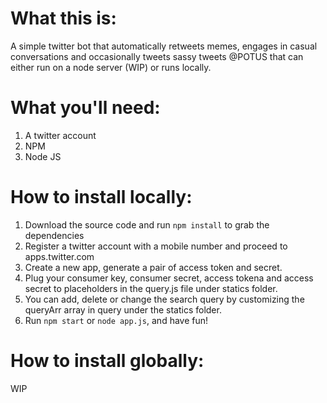 # What this is:
A simple twitter bot that automatically retweets memes, engages in casual conversations and occasionally tweets sassy tweets @POTUS that can either run on a node server (WIP) or runs locally.

# What you'll need:
1. A twitter account
2. NPM
3. Node JS

# How to install locally: 
1. Download the source code and run `npm install` to grab the dependencies
2. Register a twitter account with a mobile number and proceed to apps.twitter.com
3. Create a new app, generate a pair of access token and secret.
4. Plug your consumer key, consumer secret, access tokena and access secret to placeholders in the query.js file under statics folder.
5. You can add, delete or change the search query by customizing the queryArr array in query under the statics folder.
6. Run `npm start` or `node app.js`, and have fun!

# How to install globally: 
WIP